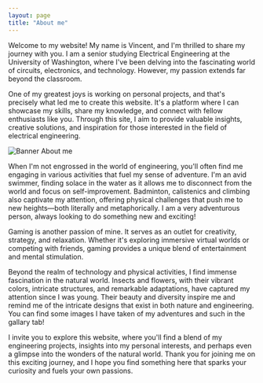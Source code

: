 ```yaml
---
layout: page
title: "About me"
---
```


Welcome to my website! My name is Vincent, and I'm thrilled to share my journey with you. I am a senior studying Electrical Engineering at the University of Washington, where I've been delving into the fascinating world of circuits, electronics, and technology. However, my passion extends far beyond the classroom.

One of my greatest joys is working on personal projects, and that's precisely what led me to create this website. It's a platform where I can showcase my skills, share my knowledge, and connect with fellow enthusiasts like you. Through this site, I aim to provide valuable insights, creative solutions, and inspiration for those interested in the field of electrical engineering.

![Banner About me](https://github.com/vincentkwok21/vincentkwok21.github.io/assets/137122312/be644c8e-ef5e-4d1d-9886-bd011d2c1419)







When I'm not engrossed in the world of engineering, you'll often find me engaging in various activities that fuel my sense of adventure. I'm an avid swimmer, finding solace in the water as it allows me to disconnect from the world and focus on self-improvement. Badminton, calistenics and climbing also captivate my attention, offering physical challenges that push me to new heights—both literally and metaphorically. I am a very adventurous person, always looking to do something new and exciting!

Gaming is another passion of mine. It serves as an outlet for creativity, strategy, and relaxation. Whether it's exploring immersive virtual worlds or competing with friends, gaming provides a unique blend of entertainment and mental stimulation.

Beyond the realm of technology and physical activities, I find immense fascination in the natural world. Insects and flowers, with their vibrant colors, intricate structures, and remarkable adaptations, have captured my attention since I was young. Their beauty and diversity inspire me and remind me of the intricate designs that exist in both nature and engineering. You can find some images I have taken of my adventures and such in the gallary tab!

I invite you to explore this website, where you'll find a blend of my engineering projects, insights into my personal interests, and perhaps even a glimpse into the wonders of the natural world. Thank you for joining me on this exciting journey, and I hope you find something here that sparks your curiosity and fuels your own passions.
